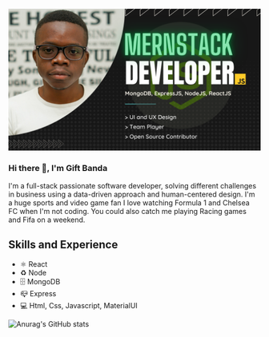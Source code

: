 


![MERN Stack Development and Design](https://github.com/GiftBanda/giftbanda/blob/main/FULLSTACK%20DEVELOPER%20(1).png)

### Hi there 👋, I'm Gift Banda
I'm a full-stack passionate software developer, solving different challenges in business using a data-driven approach and human-centered design.
I'm a huge sports and video game fan I love watching Formula 1 and Chelsea FC when I'm not coding. You could also catch me playing Racing games and Fifa on a weekend.

## Skills and Experience 
* ⚛︎ React
* ♻️ Node
* 🗄 MongoDB
* 📪 Express
* 💻 Html, Css, Javascript, MaterialUI

![Anurag's GitHub stats](https://github-readme-stats.vercel.app/api?username=giftbanda&show_icons=true)
